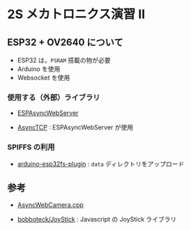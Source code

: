 # 2S メカトロニクス演習 II

## ESP32 + OV2640 について

- ESP32 は，`PSRAM` 搭載の物が必要
- Arduino を使用
- Websocket を使用

### 使用する（外部）ライブラリ

- [ESPAsyncWebServer](https://github.com/me-no-dev/ESPAsyncWebServer)

- [AsyncTCP](https://github.com/me-no-dev/AsyncTCP) : ESPAsyncWebServer が使用

### SPIFFS の利用

- [arduino-esp32fs-plugin](https://github.com/me-no-dev/arduino-esp32fs-plugin) : `data` ディレクトリをアップロード

## 参考

- [AsyncWebCamera.cpp](https://gist.github.com/me-no-dev/d34fba51a8f059ac559bf62002e61aa3)

- [bobboteck/JoyStick](https://github.com/bobboteck/JoyStick) : Javascript の JoyStick ライブラリ
